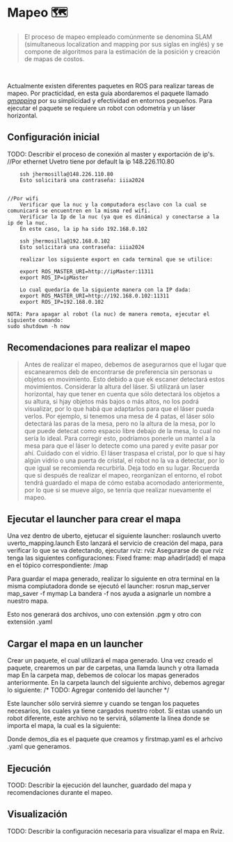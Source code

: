 # Mapeo 🗺️

> El proceso de mapeo empleado comúnmente se denomina SLAM (simultaneous localization and mapping por sus siglas en inglés) y se compone de algoritmos para la estimación de la posición y creación de mapas de costos.

<br>

Actualmente existen diferentes paquetes en ROS para realizar tareas de mapeo. Por practicidad, en esta guía abordaremos el paquete llamado *[gmapping](https://wiki.ros.org/gmapping)* por su simplicidad y efectividad en entornos pequeños.
Para ejecutar el paquete se requiere un robot con odometría y un láser horizontal.

## Configuración inicial

TODO: Describir el proceso de conexión al master y exportación de ip's.
    //Por ethernet 
        Uvetro tiene por default la ip 148.226.110.80

        ssh jhermosilla@148.226.110.80
        Esto solicitará una contraseña: iiia2024


    //Por wifi
        Verificar que la nuc y la computadora esclavo con la cual se comunicará se encuentren en la misma red wifi.
        Verificar la Ip de la nuc (ya que es dinámica) y conectarse a la ip de la nuc.
        En este caso, la ip ha sido 192.168.0.102

        ssh jhermosilla@192.168.0.102
        Esto solicitará una contraseña: iiia2024

        realizar los siguiente export en cada terminal que se utilice:

        export ROS_MASTER_URI=http://ipMaster:11311
        export ROS_IP=ipMaster

        Lo cual quedaría de la siguiente manera con la IP dada:
        export ROS_MASTER_URI=http://192.168.0.102:11311
        export ROS_IP=192.168.0.102

    NOTA: Para apagar al robot (la nuc) de manera remota, ejecutar el siguiente comando:
    sudo shutdown -h now

## Recomendaciones para realizar el mapeo
> Antes de realizar el mapeo, debemos de asegurarnos que el lugar que escanearemos deb de encontrarse de preferencia sin personas u objetos en movimiento.
Esto debido a que ek escaner detectará estos movimientos.
> Considerar la altura del láser. Si utilizará un laser horizontal, hay que tener en cuenta que sólo detectará los objetos a su altura, si hjay objetos más bajos 
  o más altos, no los podrá visualizar, por lo que habá que adaptarlos para que el láser pueda verlos. Por ejemplo, si tenemos una mesa de 4 patas, el láser sólo detectará las paras de la mesa, pero no la altura de la mesa, por lo que puede detecat como espacio libre debajo de la mesa, lo cual no sería lo ideal. Para corregir esto, podríamos ponerle un mantel a la mesa para que el láser lo detecte como una pared y evite pasar por ahí.
> Cuidado con el vidrio. El láser traspasa el cristal, por lo que si hay algún vidrio o una puerta de cristal, el robot no la va a detectar, por lo que igual se recomienda recurbirla. 
> Deja todo en su lugar. Recuerda que si después de realizar el mapeo, reorganizan el entorno, el robot tendrá guardado el mapa de cómo estaba acomodado anteriormente, por lo que si se mueve algo, se tenría que realizar nuevamente el mapeo.

## Ejecutar el launcher para crear el mapa

Una vez dentro de uberto, ejetucar el siguiente launcher:
roslaunch uverto uverto_mapping.launch
Esto lanzará el servicio de creación del mapa, para verificar lo que se va detectando, ejecutar rviz:
rviz
Asegurarse de que rviz tenga las siguientes configuraciones:
Fixed frame: map
añadir(add) el mapa en el tópico correspondiente: /map

Para guardar el mapa generado, realizar lo siguiente en otra terminal en la misma compiutadora donde se ejecutó el launcher:
rosrun map_server map_saver -f mymap
La bandera -f nos ayuda a asignarle un nombre a nuestro mapa.

Esto nos generará dos archivos, uno con extensión .pgm y otro con extensión .yaml 


## Cargar el mapa en un launcher 
Crear un paquete, el cual utilizará el mapa generado.
Una vez creado el paquete, crearemos un par de carpetas, una llamda launch y otra llamada map
En la carpeta map, debemos de colocar los mapas generados anteriormente.
En la carpeta launch del siguiente archivo, debemos agregar lo siguiente:
/* TODO: Agregar contenido del launcher */

Este launcher sólo servirá siemre y cuando se tengan los paquetes necesarios, los cuales ya tiene cargados nuestro robot.
Si estas usando un robot diferente, este archivo no te servirá, sólamente la línea donde se importa el mapa, la cual es la siguiente:

<node pkg="map_server" type="map_server" name="map" output="screen" args="$(find demos_dia)/maps/firstmap.yaml"/>

Donde demos_dia es el paquete que creamos y firstmap.yaml es el arhcivo .yaml que generamos.



## Ejecución

TOOD: Describir la ejecución del launcher, guardado del mapa y recomendaciones durante el mapeo.

## Visualización

TODO: Describir la configuración necesaria para visualizar el mapa en Rviz.
